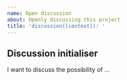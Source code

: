 ```yaml
---
name: Open discussion
about: Openly discussing this project
title: 'discussion([context]): '
---
```


<!-- Please use [context] in title to describe the package related to this issue.
Valid options are; Release, Label, Variable, Installer
context example: bug(installer): {your title here}
-->

## Discussion initialiser

<!-- A shortened and brief introduction to what you want to discuss -->

I want to discuss the possibility of ...
